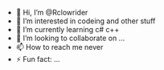- 👋 Hi, I’m @Rclowrider
- 👀 I’m interested in codeing and other stuff
- 🌱 I’m currently learning c# c++
- 💞️ I’m looking to collaborate on ...
- 📫 How to reach me never 
- ⚡ Fun fact: ...

<!---
Rclowrider/Rclowrider is a ✨ special ✨ repository because its `README.md` (this file) appears on your GitHub profile.
You can click the Preview link to take a look at your changes.
--->
